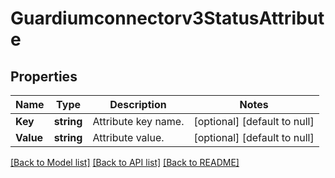 # Guardiumconnectorv3StatusAttribute

## Properties
Name | Type | Description | Notes
------------ | ------------- | ------------- | -------------
**Key** | **string** | Attribute key name. | [optional] [default to null]
**Value** | **string** | Attribute value. | [optional] [default to null]

[[Back to Model list]](../README.md#documentation-for-models) [[Back to API list]](../README.md#documentation-for-api-endpoints) [[Back to README]](../README.md)

